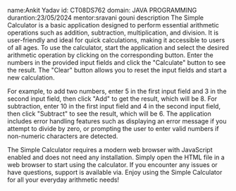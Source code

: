 name:Ankit Yadav
id: CT08DS762
domain: JAVA PROGRAMMING
durantion:23/05/2024
mentor:sravani gouni
description
The Simple Calculator is a basic application designed to perform essential arithmetic operations such as addition, subtraction, multiplication, and division. It is user-friendly and ideal for quick calculations, making it accessible to users of all ages. To use the calculator, start the application and select the desired arithmetic operation by clicking on the corresponding button. Enter the numbers in the provided input fields and click the "Calculate" button to see the result. The "Clear" button allows you to reset the input fields and start a new calculation.

For example, to add two numbers, enter 5 in the first input field and 3 in the second input field, then click "Add" to get the result, which will be 8. For subtraction, enter 10 in the first input field and 4 in the second input field, then click "Subtract" to see the result, which will be 6. The application includes error handling features such as displaying an error message if you attempt to divide by zero, or prompting the user to enter valid numbers if non-numeric characters are detected.

The Simple Calculator requires a modern web browser with JavaScript enabled and does not need any installation. Simply open the HTML file in a web browser to start using the calculator. If you encounter any issues or have questions, support is available via. Enjoy using the Simple Calculator for all your everyday arithmetic needs!







